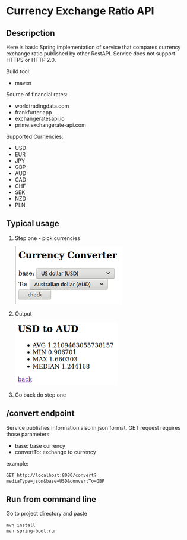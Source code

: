 # Currency Exchange Ratio API

## Descripction
Here is basic Spring implementation of service that compares currency exchange ratio published by other RestAPI. Service does not support HTTPS or HTTP 2.0.

Build tool:
- maven

Source of financial rates:
- worldtradingdata.com
- frankfurter.app
- exchangeratesapi.io
- prime.exchangerate-api.com

Supported Curriencies:
- USD
- EUR
- JPY
- GBP
- AUD
- CAD
- CHF
- SEK
- NZD
- PLN

## Typical usage
1. Step one - pick currencies
    
    ![img](images/1.png)
2. Output
    
    ![img](images/2.png)
3. Go back do step one

## /convert endpoint

Service publishes information also in json format. GET request requires those parameters:
- base: base currency
- convertTo: exchange to currency

example:
```
GET http://localhost:8080/convert?mediaType=json&base=USD&convertTo=GBP
```

## Run from command line

Go to project directory and paste
```
mvn install
mvn spring-boot:run
```
